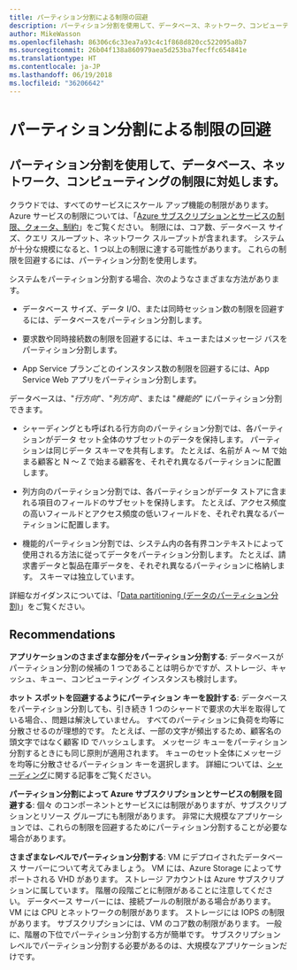 ```yaml
---
title: パーティション分割による制限の回避
description: パーティション分割を使用して、データベース、ネットワーク、コンピューティングの制限に対処します。
author: MikeWasson
ms.openlocfilehash: 86306c6c33ea7a93c4c1f868d820cc522095a8b7
ms.sourcegitcommit: 26b04f138a860979aea5d253ba7fecffc654841e
ms.translationtype: HT
ms.contentlocale: ja-JP
ms.lasthandoff: 06/19/2018
ms.locfileid: "36206642"
---
```

# <a name="partition-around-limits"></a>パーティション分割による制限の回避

## <a name="use-partitioning-to-work-around-database-network-and-compute-limits"></a>パーティション分割を使用して、データベース、ネットワーク、コンピューティングの制限に対処します。

クラウドでは、すべてのサービスにスケール アップ機能の制限があります。 Azure サービスの制限については、「[Azure サブスクリプションとサービスの制限、クォータ、制約][azure-limits]」をご覧ください。 制限には、コア数、データベース サイズ、クエリ スループット、ネットワーク スループットが含まれます。 システムが十分な規模になると、1 つ以上の制限に達する可能性があります。 これらの制限を回避するには、パーティション分割を使用します。

システムをパーティション分割する場合、次のようなさまざまな方法があります。

- データベース サイズ、データ I/O、または同時セッション数の制限を回避するには、データベースをパーティション分割します。

- 要求数や同時接続数の制限を回避するには、キューまたはメッセージ バスをパーティション分割します。

- App Service プランごとのインスタンス数の制限を回避するには、App Service Web アプリをパーティション分割します。 

データベースは、"*行方向*"、"*列方向*"、または "*機能的*" にパーティション分割できます。

- シャーディングとも呼ばれる行方向のパーティション分割では、各パーティションがデータ セット全体のサブセットのデータを保持します。 パーティションは同じデータ スキーマを共有します。 たとえば、名前が A ～ M で始まる顧客と N ～ Z で始まる顧客を、それぞれ異なるパーティションに配置します。

- 列方向のパーティション分割では、各パーティションがデータ ストアに含まれる項目のフィールドのサブセットを保持します。 たとえば、アクセス頻度の高いフィールドとアクセス頻度の低いフィールドを、それぞれ異なるパーティションに配置します。

- 機能的パーティション分割では、システム内の各有界コンテキストによって使用される方法に従ってデータをパーティション分割します。 たとえば、請求書データと製品在庫データを、それぞれ異なるパーティションに格納します。 スキーマは独立しています。

詳細なガイダンスについては、「[Data partitioning (データのパーティション分割)][data-partitioning-guidance]」をご覧ください。

## <a name="recommendations"></a>Recommendations

**アプリケーションのさまざまな部分をパーティション分割する**:  データベースがパーティション分割の候補の 1 つであることは明らかですが、ストレージ、キャッシュ、キュー、コンピューティング インスタンスも検討します。

**ホット スポットを回避するようにパーティション キーを設計する**:  データベースをパーティション分割しても、引き続き 1 つのシャードで要求の大半を取得している場合、、問題は解決していません。 すべてのパーティションに負荷を均等に分散させるのが理想的です。 たとえば、一部の文字が頻出するため、顧客名の頭文字ではなく顧客 ID でハッシュします。 メッセージ キューをパーティション分割するときにも同じ原則が適用されます。 キューのセット全体にメッセージを均等に分散させるパーティション キーを選択します。 詳細については、[シャーディング][sharding]に関する記事をご覧ください。

**パーティション分割によって Azure サブスクリプションとサービスの制限を回避する**:  個々 のコンポーネントとサービスには制限がありますが、サブスクリプションとリソース グループにも制限があります。 非常に大規模なアプリケーションでは、これらの制限を回避するためにパーティション分割することが必要な場合があります。  

**さまざまなレベルでパーティション分割する**:  VM にデプロイされたデータベース サーバーについて考えてみましょう。 VM には、Azure Storage によってサポートされる VHD があります。 ストレージ アカウントは Azure サブスクリプションに属しています。 階層の段階ごとに制限があることに注意してください。 データベース サーバーには、接続プールの制限がある場合があります。 VM には CPU とネットワークの制限があります。 ストレージには IOPS の制限があります。 サブスクリプションには、VM のコア数の制限があります。 一般に、階層の下位でパーティション分割する方が簡単です。 サブスクリプション レベルでパーティション分割する必要があるのは、大規模なアプリケーションだけです。 

<!-- links -->

[azure-limits]: /azure/azure-subscription-service-limits
[data-partitioning-guidance]: ../../best-practices/data-partitioning.md
[sharding]: ../../patterns/sharding.md

 